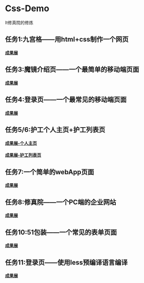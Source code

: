 # Css-Demo
It修真院的修炼
## 任务1:九宫格——用html+css制作一个网页
#### <a href="https://guixu40.github.io/Css-Demo/test1/index.html">成果展</a>

## 任务3:魔镜介绍页——一个最简单的移动端页面
#### <a href="https://guixu40.github.io/Css-Demo/test3/index.html">成果展</a>

## 任务4:登录页——一个最常见的移动端页面
#### <a href="https://guixu40.github.io/Css-Demo/test4/index.html">成果展</a>

## 任务5/6:护工个人主页+护工列表页
#### <a href="https://guixu40.github.io/Css-Demo/nurse/index.html">成果展-个人主页</a>
#### <a href="https://guixu40.github.io/Css-Demo/nurse/listOfWorkers.html">成果展-护工列表页</a>

## 任务7:一个简单的webApp页面
#### <a href="https://guixu40.github.io/Css-Demo/test7/index.html">成果展</a>

## 任务8:修真院——一个PC端的企业网站
#### <a href="https://guixu40.github.io/Css-Demo/test8/index.html">成果展</a>

## 任务10:51包装——一个常见的表单页面
#### <a href="https://guixu40.github.io/Css-Demo/test10/index.html">成果展</a>

## 任务11:登录页——使用less预编译语言编译
#### <a href="https://guixu40.github.io/Css-Demo/test11/index.html">成果展</a>

